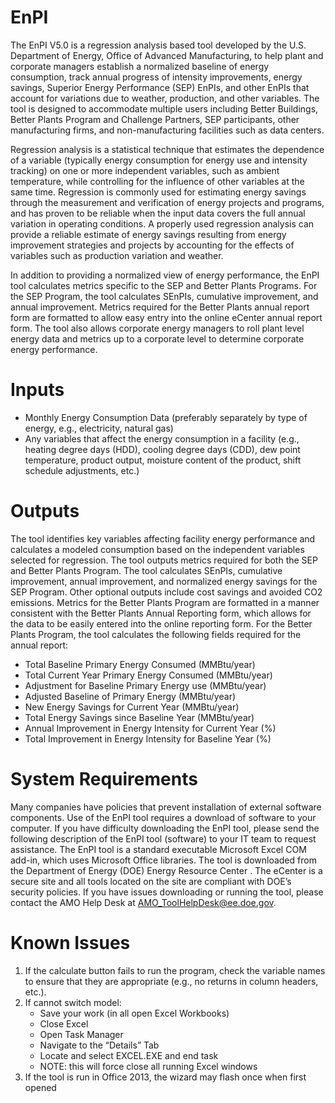 # EnPI
The EnPI V5.0 is a regression analysis based tool developed by the U.S. Department of Energy, Office of Advanced Manufacturing, to help plant and corporate managers establish a normalized baseline of energy consumption, track annual progress of intensity improvements, energy savings, Superior Energy Performance (SEP) EnPIs, and other EnPIs that account for variations due to weather, production, and other variables. The tool is designed to accommodate multiple users including Better Buildings, Better Plants Program and Challenge Partners, SEP participants, other manufacturing firms, and non-manufacturing facilities such as data centers.

Regression analysis is a statistical technique that estimates the dependence of a variable (typically energy consumption for energy use and intensity tracking) on one or more independent variables, such as ambient temperature, while controlling for the influence of other variables at the same time. Regression is commonly used for estimating energy savings through the measurement and verification of energy projects and programs, and has proven to be reliable when the input data covers the full annual variation in operating conditions. A properly used regression analysis can provide a reliable estimate of energy savings resulting from energy improvement strategies and projects by accounting for the effects of variables such as production variation and weather.

In addition to providing a normalized view of energy performance, the EnPI tool calculates metrics specific to the SEP and Better Plants Programs. For the SEP Program, the tool calculates SEnPIs, cumulative improvement, and annual improvement. Metrics required for the Better Plants annual report form are formatted to allow easy entry into the online eCenter annual report form. The tool also allows corporate energy managers to roll plant level energy data and metrics up to a corporate level to determine corporate energy performance.

# Inputs

-	Monthly Energy Consumption Data (preferably separately by type of energy, e.g., electricity, natural gas)
-	Any variables that affect the energy consumption in a facility (e.g.,  heating degree days (HDD), cooling degree days (CDD), dew point temperature, product output, moisture content of the product, shift schedule adjustments, etc.)

# Outputs

The tool identifies key variables affecting facility energy performance and calculates a modeled consumption based on the independent variables selected for regression. The tool outputs metrics required for both the SEP and Better Plants Program. The tool calculates SEnPIs, cumulative improvement, annual improvement, and normalized energy savings for the SEP Program. Other optional outputs include cost savings and avoided CO2 emissions. Metrics for the Better Plants Program are formatted in a manner consistent with the Better Plants Annual Reporting form, which allows for the data to be easily entered into the online reporting form. For the Better Plants Program, the tool calculates the following fields required for the annual report:

- Total Baseline Primary Energy Consumed (MMBtu/year)
-	Total Current Year Primary Energy Consumed (MMBtu/year)
- Adjustment for Baseline Primary Energy use (MMBtu/year)
- Adjusted Baseline of Primary Energy (MMBtu/year)
-	New Energy Savings for Current Year (MMBtu/year)
-	Total Energy Savings since Baseline Year (MMBtu/year)
-	Annual Improvement in Energy Intensity for Current Year (%)
-	Total Improvement in Energy Intensity for Baseline Year (%)

# System Requirements

Many companies have policies that prevent installation of external software components. Use of the EnPI tool requires a download of software to your computer. If you have difficulty downloading the EnPI tool, please send the following description of the EnPI tool (software) to your IT team to request assistance.
The EnPI tool is a standard executable Microsoft Excel COM add-in, which uses Microsoft Office libraries. The tool is downloaded from the Department of Energy (DOE) Energy Resource Center . The eCenter is a secure site and all tools located on the site are compliant with DOE’s security policies.
If you have issues downloading or running the tool, please contact the AMO Help Desk at AMO_ToolHelpDesk@ee.doe.gov.

# Known Issues

1.	If the calculate button fails to run the program, check the variable names to ensure that they are appropriate (e.g., no returns in column headers, etc.).
2.	If cannot switch model:
  	- Save your work (in all open Excel Workbooks)
  	- Close Excel
  	- Open Task Manager
  	- Navigate to the “Details” Tab
  	- Locate and select EXCEL.EXE and end task
  	- NOTE: this will force close all running Excel windows
3. If the tool is run in Office 2013, the wizard may flash once when first opened

